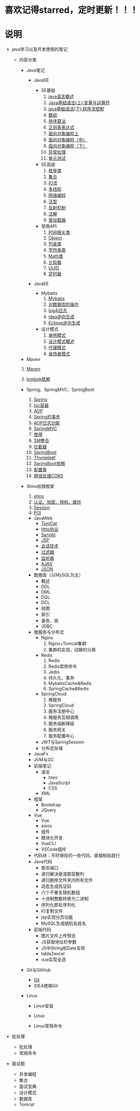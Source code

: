 # 喜欢记得starred，定时更新！！！

# 说明

- java学习以及开发使用的笔记
  - 内容分类
    - Java笔记
      - JavaSE
        - SE基础
          1. [java语言概述](/1、Java笔记/1、JavaSE/1、JavaSE基础/1、java语言概述.md)
          2. [Java基础语法(上):变量与运算符](/1、Java笔记/1、JavaSE/1、JavaSE基础/2、java基础语法上.md)
          3. [java基础语法(下):程序流控制](/1、Java笔记/1、JavaSE/1、JavaSE基础/3、Java基础语法下.md)
          4. [数组](/1、Java笔记/1、JavaSE/1、JavaSE基础/4、数组.md)
          5. [排序算法](/1、Java笔记/1、JavaSE/1、JavaSE基础/4.1、排序算法.md)
          6. [正则表表达式](/1、Java笔记/1、JavaSE/1、JavaSE基础/4.2正则表达式.md)
          7. [面向对象编程上](/1、Java笔记/1、JavaSE/1、JavaSE基础/5、面向对象编程上.md)
          8. [面向对象编程（中）](/1、Java笔记/1、JavaSE/1、JavaSE基础/6、面向对象编程中.md)
          9. [面向对象编程（下）](/1、Java笔记/1、JavaSE/1、JavaSE基础/7、面向对象编程下.md)
          10. [异常处理](/1、Java笔记/1、JavaSE/1、JavaSE基础/8、异常处理.md)
          11. [单元测试](/1、Java笔记/1、JavaSE/1、JavaSE基础/9、单元测试.md)
        - SE高级
          1. [枚举类](/1、Java笔记/1、JavaSE/2、JavaSE高级/1、枚举类.md)
          2. [集合](/1、Java笔记/1、JavaSE/2、JavaSE高级/2、集合.md)
          3. [IO流](/1、Java笔记/1、JavaSE/2、JavaSE高级/3、IO流.md)
          4. [多线程](/1、Java笔记/1、JavaSE/2、JavaSE高级/4、多线程.md)
          5. [网络编程](/1、Java笔记/1、JavaSE/2、JavaSE高级/5、网络编程.md)
          6. [泛型](/1、Java笔记/1、JavaSE/2、JavaSE高级/6、泛型.md)
          7. [反射机制](/1、Java笔记/1、JavaSE/2、JavaSE高级/7、反射机制.md)
          8. [注解](/1、Java笔记/1、JavaSE/2、JavaSE高级/8、注解.md)
          9. [类加载器](/1、Java笔记/1、JavaSE/2、JavaSE高级/9、类加载器.md)
        - 常用API
          1. [时间相关类](/1、Java笔记/1、JavaSE/3、常用API/1、时间相关类.md)
          2. [Object](/1、Java笔记/1、JavaSE/3、常用API/2、Object.md)
          3. [包装类](/1、Java笔记/1、JavaSE/3、常用API/3、包装类.md)
          4. [字符串类](/1、Java笔记/1、JavaSE/3、常用API/4、字符串类.md)
          5. [Math类](/1、Java笔记/1、JavaSE/3、常用API/5、Math.md)
          6. [比较器](/1、Java笔记/1、JavaSE/3、常用API/6、比较器.md)
          7. [UUID](/1、Java笔记/1、JavaSE/3、常用API/7、UUID.md)
          8. [定时器](/1、Java笔记/1、JavaSE/3、常用API/8、定时器.md)
        
      - JavaEE
        - Mybatis
          1. [Mybatis](/1、Java笔记/4、JavaEE/1、Mybatis/1、Mybatis.md)
          2. [对数据库的操作](/1、Java笔记/4、JavaEE/1、Mybatis/2、对数据库的操作.md)
          3. [log4j日志](/1、Java笔记/4、JavaEE/1、Mybatis/3、log4j日志.md)
          4. [idea逆向生成](/1、Java笔记/4、JavaEE/1、Mybatis/4、Idea逆向生成.md)
          5. [Eclipse逆向生成](/1、Java笔记/4、JavaEE/1、Mybatis/5、Eclipse逆向生成.md)
        - 设计模式
          1. [单例模式](/1、Java笔记/4、JavaEE/2、设计模式/2、创建型模式/1、单例模式.md)
          2. [设计模式概述](/1、Java笔记/4、JavaEE/2、设计模式/1、设计模式概述.md)
          3. [代理模式](/1、Java笔记/4、JavaEE/2、设计模式/3、结构式模式/1、代理模式.md)
          4. [装饰者模式](/1、Java笔记/4、JavaEE/2、设计模式/3、结构式模式/2、装饰者模式.md)
    - Maven
    
    1. [Maven](/1、Java笔记/4、JavaEE/3、Maven/1、Maven.md)
    
    2. [lombok依赖](/1、Java笔记/4、JavaEE/3、Maven/2、lombok依赖.md)
    
    - Spring、SpringMVC、SpringBoot
      1. [Spring](/1、Java笔记/4、JavaEE/4、Spring/1、Spring.md)
      2. [Ioc容器](/1、Java笔记/4、JavaEE/4、Spring/2、IOC容器.md)
      3. [AOP](/1、Java笔记/4、JavaEE/4、Spring/3、AOP.md)
      5. [Spring的事务](/1、Java笔记/4、JavaEE/4、Spring/5、Spring的事务.md)
      6. [AOP日志功能](/1、Java笔记/4、JavaEE/4、Spring/6、AOP日志功能.md)
      7. [SpringMVC](/1、Java笔记/4、JavaEE/5、SpringMVC/1、SpringMVC.md)
      8. [使用](/1、Java笔记/4、JavaEE/5、SpringMVC/2、使用.md)
      8. [SM整合](/1、Java笔记/4、JavaEE/5、SpringMVC/3、SM整合.md)
      9. [拦截器](/1、Java笔记/4、JavaEE/5、SpringMVC/5、拦截器.md)
      10. [SpringBoot](/1、Java笔记/4、JavaEE/6、SpringBoot/1、SpringBoot.md)
      11. [Thymeleaf](/1、Java笔记/4、JavaEE/6、SpringBoot/2、Thymeleaf.md)
      12. [SpringBoot依赖](/1、Java笔记/4、JavaEE/6、SpringBoot/3、SpringBoot依赖.md)
      13. [配置类](/1、Java笔记/4、JavaEE/6、SpringBoot/4、配置类.md)
      14. [跨域处理CORS](/1、Java笔记/4、JavaEE/6、SpringBoot/5、跨域处理CORS.md)
    - Shiro权限框架
      1. [shiro](/1、Java笔记/4、JavaEE/7、Shiro权限框架/1、Shiro.md)
      2. [认证、加密、授权、缓存](/1、Java笔记/4、JavaEE/7、Shiro权限框架/2、认证，加密，授权，缓存.md)
      3. [Session](/1、Java笔记/4、JavaEE/7、Shiro权限框架/3、Session.md)
      4. [POI](/1、Java笔记/4、JavaEE/7、Shiro权限框架/4、POI.md)
    
      - JavaWeb
        - [TomCat](/1、Java笔记/3、JavaWeb/1、TomCat.md)
        - [Http协议](/1、Java笔记/3、JavaWeb/2、Http协议.md)
        - [Servlet](/1、Java笔记/3、JavaWeb/3、Servlet.md)
        - [JSP](/1、Java笔记/3、JavaWeb/4、JSP.md)
        - [会话技术](/1、Java笔记/3、JavaWeb/5、会话技术.md)
        - [过滤器](/1、Java笔记/3、JavaWeb/6、Filter.md)
        - [监听器](/1、Java笔记/3、JavaWeb/7、Listener.md)
        - [AJAX](/1、Java笔记/3、JavaWeb/9、AJAX.md)
        - [JSON](/1、Java笔记/3、JavaWeb/10、JSON.md)
      - 数据库（以MySQL为主）
        - 概述
        - DDL
        - DML
        - DQL
        - DCL
        - 视图
        - 索引
        - 事务、锁
        - JDBC
      - 微服务与分布式
        - Nginx
          1. Nginx+Tomcat集群
          2. 集群的实现，动静的分离
        - Redis
          1. Redis
          2. Redis常用命令
          3. Jedis
          4. 持久化、事务
          5. MybatisCache&Redis
          6. SpringCache&Redis
        - SpringCloud
          1. 微服务
          2. SpringCloud
          3. 服务注册中心
          4. 微服务互相调用
          5. 服务熔断降级
          6. 服务网关
          7. 服务配置中心
        - JWT与SpringSession
        - 分布式存储
      - JavaFx
      - JVM与GC
      - 前端笔记
        - 语言
          - html
          - JavaScript
          - CSS
        - XML
      - 框架
        - Bootstrap
        - JQuery
      - Vue
        - Vue
        - axios
        - 组件
        - 模块化开发
        - VueCLI
        - VSCode插件
      - 代码块：平时保存的一些代码，直接粘贴就行
      - Java代码
        - 查杀端口
        - 递归解决斐波那契数列
        - 递归删除文件夹内所有文件
        - 动态生成验证码
        - 六个不重复随机数组
        - 十进制整数转换为二进制
        - 序列化即反序列化
        - IO复制文件
        - jsp实现分页功能
        - MySQL生成随机名姓名
      - 前端代码
        - 图片文件上传预览
        - JS获取地址栏参数
        - JS中String和Date互转
        - table2excel
        - vue实现全选
    - Git与GItHub
      - [Git](/4、Git与GitHub/1、Git.md)
      - IDEA使用Git
    - Linux
      - Linux安装
      
      - Linux
      
      - Linux常用命令
      
  
- 批处理
  - 批处理
  - 常用命令

- 面试题
  - 并发编程
  - 集合
  - 面试宝典
  - 设计模式
  - 数据库
  - Tomcat
